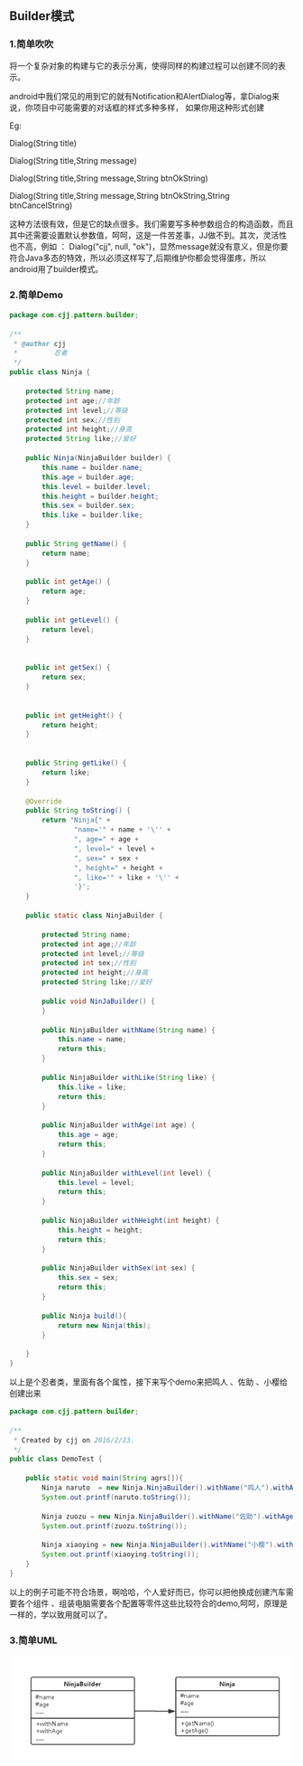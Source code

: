 ## Builder模式

###  1.简单吹吹
将一个复杂对象的构建与它的表示分离，使得同样的构建过程可以创建不同的表示。

android中我们常见的用到它的就有Notification和AlertDialog等，拿Dialog来说，你项目中可能需要的对话框的样式多种多样，
如果你用这种形式创建

Eg:

Dialog(String title)

Dialog(String title,String message)

Dialog(String title,String message,String btnOkString)

Dialog(String title,String message,String btnOkString,String btnCancelString)

这种方法很有效，但是它的缺点很多。我们需要写多种参数组合的构造函数，而且其中还需要设置默认参数值，呵呵，这是一件苦差事，JJ做不到。其次，灵活性也不高，例如 ： Dialog("cjj", null, "ok")，显然message就没有意义，但是你要符合Java多态的特效，所以必须这样写了,后期维护你都会觉得蛋疼，所以android用了builder模式。

### 2.简单Demo
```java
package com.cjj.pattern.builder;

/**
 * @author cjj
 *         忍者
 */
public class Ninja {

    protected String name;
    protected int age;//年龄
    protected int level;//等级
    protected int sex;//性别
    protected int height;//身高
    protected String like;//爱好

    public Ninja(NinjaBuilder builder) {
        this.name = builder.name;
        this.age = builder.age;
        this.level = builder.level;
        this.height = builder.height;
        this.sex = builder.sex;
        this.like = builder.like;
    }

    public String getName() {
        return name;
    }

    public int getAge() {
        return age;
    }

    public int getLevel() {
        return level;
    }


    public int getSex() {
        return sex;
    }


    public int getHeight() {
        return height;
    }


    public String getLike() {
        return like;
    }

    @Override
    public String toString() {
        return "Ninja{" +
                "name='" + name + '\'' +
                ", age=" + age +
                ", level=" + level +
                ", sex=" + sex +
                ", height=" + height +
                ", like='" + like + '\'' +
                '}';
    }

    public static class NinjaBuilder {

        protected String name;
        protected int age;//年龄
        protected int level;//等级
        protected int sex;//性别
        protected int height;//身高
        protected String like;//爱好

        public void NinJaBuilder() {
        }

        public NinjaBuilder withName(String name) {
            this.name = name;
            return this;
        }

        public NinjaBuilder withLike(String like) {
            this.like = like;
            return this;
        }

        public NinjaBuilder withAge(int age) {
            this.age = age;
            return this;
        }

        public NinjaBuilder withLevel(int level) {
            this.level = level;
            return this;
        }

        public NinjaBuilder withHeight(int height) {
            this.height = height;
            return this;
        }

        public NinjaBuilder withSex(int sex) {
            this.sex = sex;
            return this;
        }

        public Ninja build(){
            return new Ninja(this);
        }

    }
}


```
以上是个忍者类，里面有各个属性，接下来写个demo来把鸣人 、佐助 、小樱给创建出来

```java
package com.cjj.pattern.builder;

/**
 * Created by cjj on 2016/2/23.
 */
public class DemoTest {

    public static void main(String agrs[]){
        Ninja naruto  = new Ninja.NinjaBuilder().withName("鸣人").withAge(13).withSex(0).withHeight(173).withLevel(1).withLike("吃拉面").build();
        System.out.printf(naruto.toString());

        Ninja zuozu = new Ninja.NinjaBuilder().withName("佐助").withAge(14).withSex(0).withHeight(174).withLevel(1).withLike("装逼").build();
        System.out.printf(zuozu.toString());

        Ninja xiaoying = new Ninja.NinjaBuilder().withName("小樱").withAge(14).withSex(1).withHeight(170).withLevel(1).withLike("花痴").build();
        System.out.printf(xiaoying.toString());
    }
}

```
以上的例子可能不符合场景，啊哈哈，个人爱好而已，你可以把他换成创建汽车需要各个组件 、组装电脑需要各个配置等零件这些比较符合的demo,呵呵，原理是一样的，学以致用就可以了。

### 3.简单UML

![](https://github.com/android-cjj/android-design-patterns/blob/master/%E5%BB%BA%E9%80%A0%E8%80%85%E6%A8%A1%E5%BC%8F(Builder%20Pattern)/Nijia.png?raw=true)












